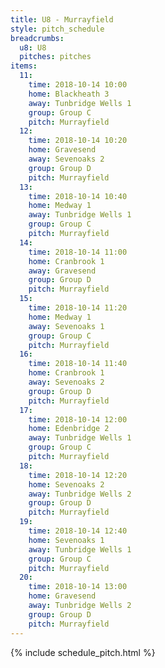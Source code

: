 ```yaml
---
title: U8 - Murrayfield
style: pitch_schedule
breadcrumbs:
  u8: U8
  pitches: pitches
items:
  11:
    time: 2018-10-14 10:00
    home: Blackheath 3
    away: Tunbridge Wells 1
    group: Group C
    pitch: Murrayfield
  12:
    time: 2018-10-14 10:20
    home: Gravesend
    away: Sevenoaks 2
    group: Group D
    pitch: Murrayfield
  13:
    time: 2018-10-14 10:40
    home: Medway 1
    away: Tunbridge Wells 1
    group: Group C
    pitch: Murrayfield
  14:
    time: 2018-10-14 11:00
    home: Cranbrook 1
    away: Gravesend
    group: Group D
    pitch: Murrayfield
  15:
    time: 2018-10-14 11:20
    home: Medway 1
    away: Sevenoaks 1
    group: Group C
    pitch: Murrayfield
  16:
    time: 2018-10-14 11:40
    home: Cranbrook 1
    away: Sevenoaks 2
    group: Group D
    pitch: Murrayfield
  17:
    time: 2018-10-14 12:00
    home: Edenbridge 2
    away: Tunbridge Wells 1
    group: Group C
    pitch: Murrayfield
  18:
    time: 2018-10-14 12:20
    home: Sevenoaks 2
    away: Tunbridge Wells 2
    group: Group D
    pitch: Murrayfield
  19:
    time: 2018-10-14 12:40
    home: Sevenoaks 1
    away: Tunbridge Wells 1
    group: Group C
    pitch: Murrayfield
  20:
    time: 2018-10-14 13:00
    home: Gravesend
    away: Tunbridge Wells 2
    group: Group D
    pitch: Murrayfield
---
```


{% include schedule_pitch.html %}
